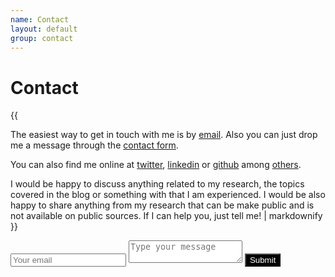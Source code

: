 ```yaml
---
name: Contact
layout: default
group: contact
---
```


<h1 class="page-header text-center"> Contact </h1>

<p class="text-align: justify">{{

The easiest way to get in touch with me is by [email]('mailto:sanchezmartinezmelchor@gmail.com). Also you can just drop me a message through the [contact form](#contact-form).


You can also find me online at [twitter](http://twitter.com/melsanm), [linkedin](http://https://www.linkedin.com/in/melchorsanchezmartinez/) or [github](http://github.com/MelchorSanchez) among [others](/bio).


I would be happy to discuss anything related to my research, the topics covered in the blog or something with that I am experienced. I would be also happy to share anything from my research that can be make public and is not available on public sources.  If I can help you, just tell me! | markdownify }}
</p>

<form action="https://formspree.io/f/xqkwagda" method="POST" id="contact-form">
 <input type="hidden" name="_subject" value="Contact request from personal website" />
 <input type="email" name="_replyto" placeholder="Your email" required>
 <textarea name="message" placeholder="Type your message" required></textarea>
 <button type="submit" style="background-color:black;color:white">Submit</button>
</form>
